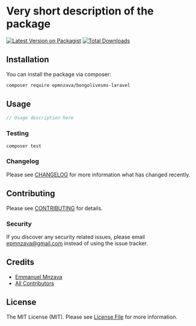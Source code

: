 # Very short description of the package

[![Latest Version on Packagist](https://img.shields.io/packagist/v/epmnzava/bongolivesms-laravel.svg?style=flat-square)](https://packagist.org/packages/epmnzava/bongolivesms-laravel)
[![Total Downloads](https://img.shields.io/packagist/dt/epmnzava/bongolivesms-laravel.svg?style=flat-square)](https://packagist.org/packages/epmnzava/bongolivesms-laravel)



## Installation

You can install the package via composer:

```bash
composer require epmnzava/bongolivesms-laravel
```

## Usage

``` php
// Usage description here
```

### Testing

``` bash
composer test
```

### Changelog

Please see [CHANGELOG](CHANGELOG.md) for more information what has changed recently.

## Contributing

Please see [CONTRIBUTING](CONTRIBUTING.md) for details.

### Security

If you discover any security related issues, please email epmnzava@gmail.com instead of using the issue tracker.

## Credits

- [Emmanuel Mnzava](https://github.com/epmnzava)
- [All Contributors](../../contributors)

## License

The MIT License (MIT). Please see [License File](LICENSE.md) for more information.

